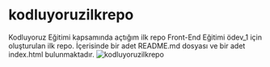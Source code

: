 # kodluyoruzilkrepo
Kodluyoruz Eğitimi kapsamında açtığım ilk repo
Front-End Eğitimi ödev_1 için oluşturulan ilk repo. İçerisinde bir adet README.md dosyası ve bir adet index.html bulunmaktadır.
![kodluyoruzilkrepo](https://user-images.githubusercontent.com/43966539/130567364-cfb83463-1129-4e43-8aed-be92d2217cd2.PNG)
